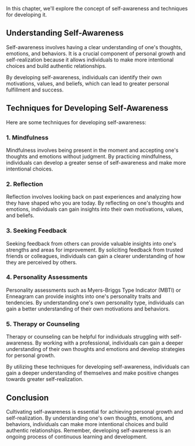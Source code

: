 
In this chapter, we'll explore the concept of self-awareness and techniques for developing it.

Understanding Self-Awareness
----------------------------

Self-awareness involves having a clear understanding of one's thoughts, emotions, and behaviors. It is a crucial component of personal growth and self-realization because it allows individuals to make more intentional choices and build authentic relationships.

By developing self-awareness, individuals can identify their own motivations, values, and beliefs, which can lead to greater personal fulfillment and success.

Techniques for Developing Self-Awareness
----------------------------------------

Here are some techniques for developing self-awareness:

### 1. Mindfulness

Mindfulness involves being present in the moment and accepting one's thoughts and emotions without judgment. By practicing mindfulness, individuals can develop a greater sense of self-awareness and make more intentional choices.

### 2. Reflection

Reflection involves looking back on past experiences and analyzing how they have shaped who you are today. By reflecting on one's thoughts and emotions, individuals can gain insights into their own motivations, values, and beliefs.

### 3. Seeking Feedback

Seeking feedback from others can provide valuable insights into one's strengths and areas for improvement. By soliciting feedback from trusted friends or colleagues, individuals can gain a clearer understanding of how they are perceived by others.

### 4. Personality Assessments

Personality assessments such as Myers-Briggs Type Indicator (MBTI) or Enneagram can provide insights into one's personality traits and tendencies. By understanding one's own personality type, individuals can gain a better understanding of their own motivations and behaviors.

### 5. Therapy or Counseling

Therapy or counseling can be helpful for individuals struggling with self-awareness. By working with a professional, individuals can gain a deeper understanding of their own thoughts and emotions and develop strategies for personal growth.

By utilizing these techniques for developing self-awareness, individuals can gain a deeper understanding of themselves and make positive changes towards greater self-realization.

Conclusion
----------

Cultivating self-awareness is essential for achieving personal growth and self-realization. By understanding one's own thoughts, emotions, and behaviors, individuals can make more intentional choices and build authentic relationships. Remember, developing self-awareness is an ongoing process of continuous learning and development.
